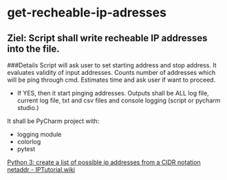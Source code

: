 # get-recheable-ip-adresses

## Ziel: Script shall write recheable IP addresses into the file.

###Details
Script will ask user to set starting address and stop address. It evaluates validity of input addresses. Counts number of addresses which will be ping through cmd. Estimates time and ask user if want to proceed.

- If YES, then it start pinging addresses. Outputs shall be ALL log file, current log file, txt and csv files and console logging (script or pycharm studio.)

It shall be PyCharm project with:
- logging module
- colorlog
- pytest

[Python 3: create a list of possible ip addresses from a CIDR notation netaddr - IPTutorial.wiki](https://code.google.com/archive/p/netaddr/wikis/IPTutorial.wiki)
